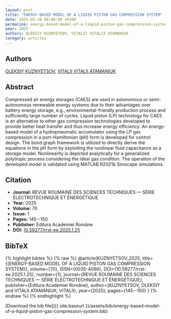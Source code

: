 ```yaml
---
layout: post
title: "ENERGY-BASED MODEL OF A LIQUID PISTON GAS COMPRESSION SYSTEM"
date: 2025-03-28 00:00:00 +0100
permalink: energy-based-model-of-a-liquid-piston-gas-compression-system
year: 2025
authors: OLEKSIY KUZNYETSOV, VITALII VITALII ATAMANIUK
category: articles
---
```

 
## Authors
[OLEKSIY KUZNYETSOV](authors/oleksiy-kuznyetsov), [VITALII VITALII ATAMANIUK](authors/vitalii-atamaniuk)
 
## Abstract
Compressed air energy storages (CAES) are used in autonomous or semi-autonomous renewable energy systems due to their advantages over battery energy storage, e.g., environmental-friendly production process and sufficiently large number of cycles. Liquid piston (LP) technology for CAES is an alternative to other gas compression technologies developed to provide better heat transfer and thus increase energy efficiency. An energy-based model of a hydropneumatic accumulator using the LP gas compression in a port-Hamiltonian (pH) form is developed for control design. The bond graph framework is utilized to directly derive the equations in the pH form by exploiting the nonlinear fluid capacitance as a storage model. Nonlinearity is depicted analytically for a generalized polytropic process considering the ideal gas condition. The operation of the developed model is validated using MATLAB R2021b Simscape simulations.
 
## Citation
- **Journal:** REVUE ROUMAINE DES SCIENCES TECHNIQUES — SÉRIE ÉLECTROTECHNIQUE ET ÉNERGÉTIQUE
- **Year:** 2025
- **Volume:** 70
- **Issue:** 1
- **Pages:** 145--150
- **Publisher:** Editura Academiei Române
- **DOI:** [10.59277/rrst-ee.2025.1.25](https://doi.org/10.59277/rrst-ee.2025.1.25)
 
## BibTeX
{% highlight bibtex %}
{% raw %}
@article{KUZNYETSOV_2025,
  title={{ENERGY-BASED MODEL OF A LIQUID PISTON GAS COMPRESSION SYSTEM}},
  volume={70},
  ISSN={0035-4066},
  DOI={10.59277/rrst-ee.2025.1.25},
  number={1},
  journal={REVUE ROUMAINE DES SCIENCES TECHNIQUES — SÉRIE ÉLECTROTECHNIQUE ET ÉNERGÉTIQUE},
  publisher={Editura Academiei Române},
  author={KUZNYETSOV, OLEKSIY and VITALII ATAMANIUK, VITALII},
  year={2025},
  pages={145--150}
}
{% endraw %}
{% endhighlight %}
 
[Download the bib file]({{ site.baseurl }}/assets/bib/energy-based-model-of-a-liquid-piston-gas-compression-system.bib)
 
